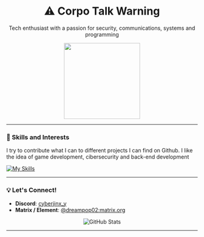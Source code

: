 <div align="center">
  <h1>⚠️ Corpo Talk Warning</h1>
  <p>Tech enthusiast with a passion for security, communications, systems and programming</p>
  <img src="https://media.tenor.com/S61VCO73mOAAAAAj/linux-tux.gif" width="200">
</div>

---



### 🔧 Skills and Interests
<p>I try to contribute what I can to different projects I can find on Github. I like the idea of game development, cibersecurity and back-end development</p>

[![My Skills](https://skillicons.dev/icons?i=js,ts,nodejs,cs&theme=dark)](https://skillicons.dev)



---
### 💡 Let's Connect!

- **Discord**: [cyberjinx_y](https://discord.com/)
- **Matrix / Element**: [@dreampop02:matrix.org](https://element.io/) 



<div align="center">
  <img src="https://github-readme-stats.vercel.app/api?username=energypop&show_icons=true&theme=radical" alt="GitHub Stats">
</div>

---
